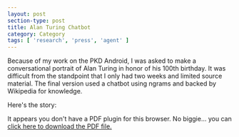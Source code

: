```yaml
---
layout: post
section-type: post
title: Alan Turing Chatbot
category: Category
tags: [ 'research', 'press', 'agent' ]
---
```

Because of my work on the PKD Android, I was asked to make a conversational portrait of Alan Turing in honor of his 100th birthday. It was difficult from the standpoint that I only had two weeks and limited source material. The final version used a chatbot using ngrams and backed by Wikipedia for knowledge.

Here's the story:

<object data="http://umdrive.memphis.edu/aolney/public/press/dailytexan_turing.pdf" type="application/pdf" width="100%" height="600px">
 
  <p>It appears you don't have a PDF plugin for this browser.
  No biggie... you can <a href="http://umdrive.memphis.edu/aolney/public/press/dailytexan_turing.pdf">click here to
  download the PDF file.</a></p>
  
</object>
